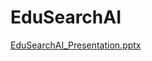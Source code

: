 # EduSearchAI
[EduSearchAI_Presentation.pptx](https://github.com/user-attachments/files/21415967/EduSearchAI_Presentation.pptx)
